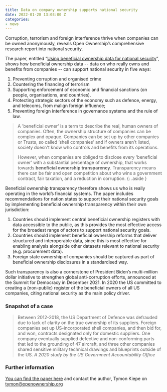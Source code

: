 ```yaml
---
title: Data on company ownership supports national security
date: 2022-01-28 13:03:00 Z
categories:
- news
---
```


Corruption, terrorism and foreign interference thrive when companies can be owned anonymously, reveals Open Ownership’s comprehensive research report into national security.

The paper, entitled “[Using beneficial ownership data for national security](/resources/using-beneficial-ownership-data-for-national-security/)”, shows how beneficial ownership data -- data on who really owns and benefits from companies -- can support national security in five ways:

1. Preventing corruption and organised crime
2. Countering the financing of terrorism
3. Supporting enforcement of economic and financial sanctions (on people, organisations, and countries).
4. Protecting strategic sectors of the economy such as defence, energy, and telecoms, from malign foreign influence;
5. Preventing foreign interference in governance systems and the rule of law.

> A 'beneficial owner' is a term to describe the real, human owners of companies. Often, the ownership structure of companies can be complex and opaque. Companies can be set up by other companies or Trusts, so called ‘shell companies’ and if owners aren’t listed, society doesn't know who controls and benefits from its operations.
> 
> However, when companies are obliged to disclose every 'beneficial owner' with a substantial percentage of ownership, that works towards **beneficial ownership transparency**. Transparency means there can be fair and open competition about who wins a government contract, fair taxation, and a reduction in corruption.
{: .aside }

Beneficial ownership transparency therefore shows us who is really operating in the world’s financial systems. The paper includes recommendations for nation states to support their national security goals by implementing beneficial ownership transparency within their own jurisdiction:

1. Countries should implement central beneficial ownership registers with data accessible to the public, as this provides the most effective access for the broadest range of actors to support national security goals.
2. Countries should implement beneficial ownership reforms that deliver structured and interoperable data, since this is most effective for enabling analysis alongside other datasets relevant to national security (e.g. procurement data).
3. Foreign state ownership of companies should be captured as part of beneficial ownership disclosures in a standardised way.

Such transparency is also a cornerstone of President Biden’s multi-million dollar initiative to strengthen global anti-corruption efforts, announced at the Summit for Democracy in December 2021. In 2020 the US committed to creating a (non-public) register of the beneficial owners of all US companies, citing national security as the main policy driver.

### Snapshot of a case

> Between 2012-2018, the US Department of Defence was defrauded due to lack of clarity on the true ownership of its suppliers. Foreign companies set up US-incorporated shell companies, and then bid for, and won, contracts designated only for domestic suppliers. One company eventually supplied defective and non-conforming parts that led to the grounding of 47 aircraft, and three other companies shared sensitive military technical drawings and blueprints outside of the US. <cite>A 2020 study by the US Government Accountability Office</cite>

### Further information

[You can find the paper here](/resources/using-beneficial-ownership-data-for-national-security/) and contact the author, Tymon Kiepe on <tymon@openownership.org>